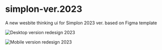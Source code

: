 # simplon-ver.2023
A new wesbite thinking ui for Simplon 2023 ver. based on Figma template

![Desktop version redesign 2023](https://user-images.githubusercontent.com/47704495/218650512-78f30ca9-6bd5-4259-97a2-b08171b8416b.png)

![Mobile version redesign 2023](https://user-images.githubusercontent.com/47704495/218650632-95aca359-659c-4b57-8445-e3ed97c7c0fa.png)

